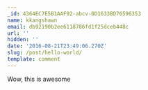 ```yaml
---
_id: 4364EC7E5B1AAF92-abcv-0D1633BD76596353
name: kkangshawn
email: db92190b2ee6118786fd1f25dceb448c
url: ''
hidden: ''
date: '2016-08-21T23:49:06.270Z'
slug: /post/hello-world/
template: comment
---
```


Wow, this is awesome
